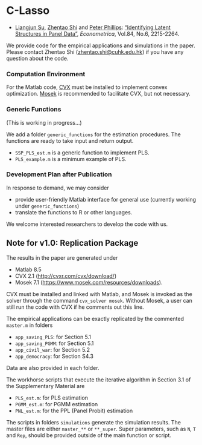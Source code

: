 # C-Lasso

* [Liangjun Su](http://www.mysmu.edu/faculty/ljsu/), [Zhentao Shi](http://www.zhentaoshi.com/) and [Peter Phillips](http://korora.econ.yale.edu/phillips/): [“Identifying Latent Structures in Panel Data”](http://onlinelibrary.wiley.com/doi/10.3982/ECTA12560/full), *Econometrica*, Vol.84, No.6, 2215-2264.

We provide code for the empirical applications and simulations in the paper. 
Please contact Zhentao Shi ([zhentao.shi@cuhk.edu.hk](zhentao.shi@cuhk.edu.hk)) if you have any question about the code.



### Computation Environment

For the Matlab code, [CVX](http://cvxr.com/cvx/download/) must be installed to implement convex optimization.
[Mosek](https://www.mosek.com/resources/downloads) is recommended to facilitate CVX, but not necessary.

### Generic Functions

(This is working in progress...)

We add a folder `generic_functions` for the estimation procedures.
The functions are ready to take input and return output.

* `SSP_PLS_est.m` is a generic function to implement PLS.
* `PLS_example.m` is a minimum example of PLS.

### Development Plan after Publication

In response to demand, we may consider

* provide user-friendly Matlab interface for general use (currently working under `generic_functions`)
* translate the functions to R or other languages.

We welcome interested researchers to develop the code with us.


## Note for v1.0: Replication Package
The results in the paper are generated under
* Matlab 8.5
* CVX 2.1 (http://cvxr.com/cvx/download/)  
* Mosek 7.1 (https://www.mosek.com/resources/downloads).

CVX must be installed and linked with Matlab, and Mosek is invoked as the solver through the command `cvx_solver mosek`. Without Mosek, a user can still run the code with CVX if he comments out this line.

The empirical applications can be exactly replicated by the commented `master.m` in folders
* `app_saving_PLS`: for Section 5.1
* `app_saving_PGMM`: for Section 5.1
* `app_civil_war`: for Section 5.2
* `app_democracy`: for Section S4.3

Data are also provided in each folder.

The workhorse scripts that execute the iterative algorithm in Section 3.1 of the Supplementary Material are
* `PLS_est.m`: for PLS estimation
* `PGMM_est.m`: for PGMM estimation
* `PNL_est.m`: for the PPL (Panel Probit) estimation

The scripts in folders `simulations` generate the simulation results. The master files are either `master_**` or `**_super`. Super parameters, such as `N`, `T` and `Rep`, should be provided outside of the main function or script.
